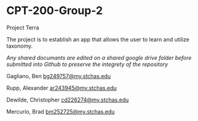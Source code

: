# CPT-200-Group-2

Project Terra

The project is to establish an app that allows the user to learn and utilize taxonomy.

*Any shared documants are edited on a shared google drive folder before submitted into Github to preserve the integrety of the repository*



Gagliano, Ben	bg249757@my.stchas.edu

Rupp, Alexander	ar243945@my.stchas.edu

Dewilde,  Christopher	cd226274@my.stchas.edu

Mercurio, Brad	bm252725@my.stchas.edu

